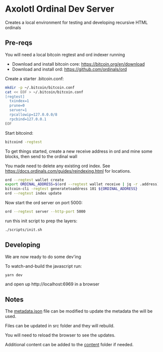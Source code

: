 # Axolotl Ordinal Dev Server

Creates a local environment for testing and developing recursive HTML ordinals

## Pre-reqs

You will need a local bitcoin regtest and ord indexer running

- Download and install bitcoin core: https://bitcoin.org/en/download
- Download and install ord: https://github.com/ordinals/ord

Create a starter .bitcoin.conf:

```bash
mkdir -p ~/.bitcoin/bitcoin.conf
cat << EOF > ~/.bitcoin/bitcoin.conf
[regtest]
  txindex=1
  prune=0
  server=1
  rpcallowip=127.0.0.0/8
  rpcbind=127.0.0.1
EOF
```

Start bitcoind:

```bash
bitcoind -regtest
```

To get things started, create a new receive address in ord and mine some blocks, then send to the ordinal wall

You made need to delete any existing ord index. See https://docs.ordinals.com/guides/reindexing.html for locations.

```bash
ord --regtest wallet create
export ORDINAL_ADDRESS=$(ord --regtest wallet receive | jq -r .address)
bitcoin-cli -regtest generatetoaddress 101 ${ORDINAL_ADDRESS}
ord --regtest index update
```

Now start the ord server on port 5000:

```bash
ord --regtest server --http-port 5000
```

run this init script to prep the layers:

```bash
./scripts/init.sh
```

## Developing

We are now ready to do some dev'ing

To watch-and-build the javascript run:

```bash
yarn dev
```

and open up http://localhost:6969 in a browser

## Notes

The [metadata.json](./metadata.json) file can be modified to update the metadata the will be used.

Files can be updated in src folder and they will rebuild.

You will need to reload the browser to see the updates.

Additional content can be added to the [content](./content/) folder if needed.
